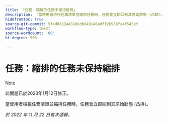 ```yaml
---
title: 「任務：縮排的任務未保持縮排」
description: 「當使用者檢視任務清單並縮排任務時，任務會立即回到其原始狀態 (凸排)。」
hidefromtoc: true
source-git-commit: 5f4d8813a43166db6491464dff26938fc4f545ef
workflow-type: tm+mt
source-wordcount: '66'
ht-degree: 90%

---
```



# 任務：縮排的任務未保持縮排

>[!NOTE]
>
>此問題已於2023年1月12日修正。

當使用者檢視任務清單並縮排任務時，任務會立即回到其原始狀態 (凸排)。

_於 2022 年 11 月 22 日首次通報。_

